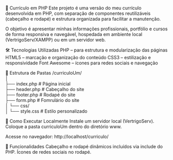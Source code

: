 📄 Currículo em PHP
Este projeto é uma versão do meu currículo desenvolvida em PHP, com separação de componentes reutilizáveis (cabeçalho e rodapé) e estrutura organizada para facilitar a manutenção.

O objetivo é apresentar minhas informações profissionais, portfólio e cursos de forma responsiva e navegável, hospedada em ambiente local (VertrigoServ/XAMPP) ou em um servidor web.

🛠 Tecnologias Utilizadas
PHP – para estrutura e modularização das páginas
HTML5 – marcação e organização do conteúdo
CSS3 – estilização e responsividade
Font Awesome – ícones para redes sociais e navegação

📂 Estrutura de Pastas
/curriculoUm/<br>
│<br>
├── index.php                 # Página inicial<br>
├── header.php                # Cabeçalho do site<br>
├── footer.php                # Rodapé do site<br>
├── form.php                  # Fomrulário do site<br>
│   └── css/<br>
│       └── style.css         # Estilo personalizado<br>

🚀 Como Executar Localmente
Instale um servidor local (VertrigoServ).
Coloque a pasta curriculoUm dentro do diretório www.

Acesse no navegador:
http://localhost/curriculo/

📌 Funcionalidades
Cabeçalho e rodapé dinâmicos incluídos via include do PHP.
Ícones de redes sociais no rodapé.
